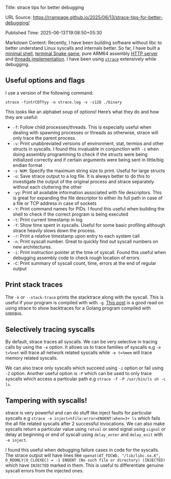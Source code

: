 Title: strace tips for better debugging

URL Source: https://rrampage.github.io/2025/06/13/strace-tips-for-better-debugging/

Published Time: 2025-06-13T19:08:50+05:30

Markdown Content:
Recently, I have been building software without libc to better understand Linux syscalls and internals better. So far, I have built a [minimal shell](https://gist.github.com/rrampage/5046b60ca2d040bcffb49ee38e86041f), [terminal Snake game](https://gist.github.com/rrampage/2a781662645dc2fcba45784eb584cbdc), pure ARM64 assembly [HTTP server](https://gist.github.com/rrampage/d31e75647a77badb3586ebae1e414cb6) and [threads implementation](https://gist.github.com/rrampage/43c56d4a56f8f73320d17ff7b3a49be6). I have been using [`strace`](https://man7.org/linux/man-pages/man1/strace.1.html) extensively while debugging.

Useful options and flags
------------------------

I use a version of the following command:

```
strace -fintrCDTYyy -o strace.log -v -s128 ./binary
```

This looks like an alphabet soup of options! Here’s what they do and how they are useful:

*   `-f`: Follow child processes/threads. This is especially useful when dealing with spawning processes or threads as otherwise, strace will only trace the parent process.
*   `-v`: Print unabbreviated versions of environment, stat, termios and other structs in syscalls. I found this invaluable in conjunction with `-s` when doing assembly programming to check if the structs were being initialized correctly and if certain arguments were being sent in little/big endian format
*   `-s NUM`: Specify the maximum string size to print. Useful for large structs
*   `-o`: Save strace output to a log file. It is always better to do this to investigate the output of the original process and strace separately without each cluttering the other
*   `-yy`: Print all available information associated with file descriptors. This is great for expanding the file descriptor to either its full path in case of a file or TCP address in case of sockets
*   `-Y`: Print command names for PIDs. I found this useful when building the shell to check if the correct program is being executed
*   `-t`: Print current timestamp in log
*   `-T`: Show time spent in syscalls. Useful for some basic profiling although strace heavily slows down the process.
*   `-r`: Print a relative timestamp upon entry to each system call
*   `-n`: Print syscall number. Great to quickly find out syscall numbers on new architectures.
*   `-i`: Print instruction pointer at the time of syscall. Found this useful when debugging assembly code to check rough location of errors.
*   `-C`: Print summary of syscall count, time, errors at the end of regular output

Print stack traces
------------------

The `-k` or `--stack-trace` prints the stacktrace along with the syscall. This is useful if your program is compiled with with `-g`. [This post](https://shane.ai/posts/backtraces-with-strace/) is a good read on using strace to show backtraces for a Golang program compiled with `GODEBUG`.

Selectively tracing syscalls
----------------------------

By default, strace traces all syscalls. We can be very selective in tracing calls by using the `-e` option. It allows us to trace families of syscalls e.g `-e t=%net` will trace all network related syscalls while `-e t=%mem` will trace memory related syscalls.

We can also trace only syscalls which succeed using `-z` option or fail using `-Z` option. Another useful option is `-P` which can be used to only trace syscalls which access a particular path e.g `strace -f -P /usr/bin/ls sh -c ls`.

Tampering with syscalls!
------------------------

strace is very powerful and can do stuff like inject faults for particular syscalls e.g `strace -e inject=%file:error=ENOENT:when=3+ ls` which fails the all file related syscalls after 2 successful invocations. We can also make syscalls return a particular value using `retval` or send signal using `signal` or delay at beginning or end of syscall using `delay_enter` and `delay_exit` with `-e inject`.

I found this useful when debugging failure cases in code for the syscalls. The strace output will have lines like `openat(AT_FDCWD, "/lib/libc.so.6", O_RDONLY|O_CLOEXEC) = -1 ENOENT (No such file or directory) (INJECTED)` which have `INJECTED` marked in them. This is useful to differentiate genuine syscall errors from the injected ones.
